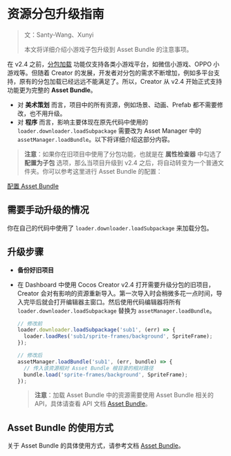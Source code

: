 # 资源分包升级指南

> 文：Santy-Wang、Xunyi
>
> 本文将详细介绍小游戏子包升级到 Asset Bundle 的注意事项。

在 v2.4 之前，[分包加载](https://github.com/cocos-creator/creator-docs/blob/e02ac31bab12d3ee767c0549050b0e42bd22bc5b/zh/scripting/subpackage.md) 功能仅支持各类小游戏平台，如微信小游戏、OPPO 小游戏等。但随着 Creator 的发展，开发者对分包的需求不断增加，例如多平台支持，原有的分包加载已经远远不能满足了。所以，Creator 从 v2.4 开始正式支持功能更为完整的 **Asset Bundle**。

- 对 **美术策划** 而言，项目中的所有资源，例如场景、动画、Prefab 都不需要修改，也不用升级。
- 对 **程序** 而言，影响主要体现在原先代码中使用的 `loader.downloader.loadSubpackage` 需要改为 Asset Manager 中的 `assetManager.loadBundle`。以下将详细介绍这部分内容。

> **注意**：如果你在旧项目中使用了分包功能，也就是在 **属性检查器** 中勾选了 **配置为子包** 选项，那么当项目升级到 v2.4 之后，将自动转变为一个普通文件夹。你可以参考这里进行 Asset Bundle 的配置：

[配置 Asset Bundle](bundle.md)

## 需要手动升级的情况

你在自己的代码中使用了 `loader.downloader.loadSubpackage` 来加载分包。

## 升级步骤

- **备份好旧项目**
- 在 Dashboard 中使用 Cocos Creator v2.4 打开需要升级分包的旧项目，Creator 会对有影响的资源重新导入。第一次导入时会稍微多花一点时间，导入完毕后就会打开编辑器主窗口。然后使用代码编辑器将所有 `loader.downloader.loadSubpackage` 替换为 `assetManager.loadBundle`。

  ```typescript
  // 修改前
  loader.downloader.loadSubpackage('sub1', (err) => {
    loader.loadRes('sub1/sprite-frames/background', SpriteFrame);
  });

  // 修改后
  assetManager.loadBundle('sub1', (err, bundle) => {
    // 传入该资源相对 Asset Bundle 根目录的相对路径
    bundle.load('sprite-frames/background', SpriteFrame);
  });
  ```

  > **注意**：加载 Asset Bundle 中的资源需要使用 Asset Bundle 相关的 API，具体请查看 API 文档 [Asset Bundle](__APIDOC__/zh/classes/asset_manager.bundle.html)。

## Asset Bundle 的使用方式

关于 Asset Bundle 的具体使用方式，请参考文档 [Asset Bundle](bundle.md)。
